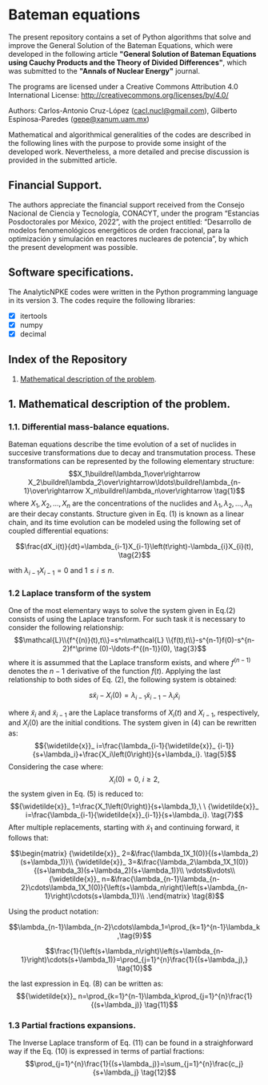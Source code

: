 # Bateman equations 
The present repository contains a set of Python algorithms that solve and improve the General Solution of the Bateman Equations, which were developed in the following article **"General Solution of Bateman Equations using Cauchy Products and the Theory of Divided Differences"**, which was submitted to the **"Annals of Nuclear Energy"** journal.

The programs are licensed under a Creative Commons Attribution 4.0 International License: http://creativecommons.org/licenses/by/4.0/

Authors: Carlos-Antonio Cruz-López (cacl.nucl@gmail.com), Gilberto Espinosa-Paredes (gepe@xanum.uam.mx)

Mathematical and algorithmical generalities of the codes are described in the following lines with the purpose to provide some insight of the developed work. Nevertheless, a more detailed and precise discussion is provided in the submitted article.

## Financial Support.
The authors appreciate the financial support received from the Consejo Nacional de Ciencia y Tecnología, CONACYT, under the program “Estancias Posdoctorales por México, 2022”, with the project entitled: “Desarrollo de modelos fenomenológicos energéticos de orden fraccional, para la optimización y simulación en reactores nucleares de potencia”, by which the present development was possible.

## Software specifications.
The AnalyticNPKE codes were written in the Python programming language in its version 3. The codes require the following libraries:

- [x] itertools
- [x] numpy
- [x] decimal
## Index of the Repository
1. [Mathematical description of the problem](https://github.com/Cruz-Lopez-Carlos-Antonio/AnalyticNPKE#1-mathematical-description-of-the-problem).

## 1. Mathematical description of the problem.
### 1.1. Differential mass-balance equations. 
Bateman equations describe the time evolution of a set of nuclides in succesive transformations due to decay and transmutation process. These transformations can be represented by the following elementary structure:
$$X_1\buildrel\lambda_1\over\rightarrow X_2\buildrel\lambda_2\over\rightarrow\ldots\buildrel\lambda_{n-1}\over\rightarrow X_n\buildrel\lambda_n\over\rightarrow \tag{1}$$
where $X_1, X_2,...,X_n$ are the concentrations of the nuclides and $\lambda_1, \lambda_2, ..., \lambda_n$ are their decay constants. Structure given in Eq. (1) is known as a linear chain, and its time evolution can be modeled using the following set of coupled differential equations:

$$\frac{dX_i(t)}{dt}=\lambda_{i-1}X_{i-1}\left(t\right)-\lambda_{i}X_{i}(t), \tag{2}$$

with $\lambda_{i-1} X_{i-1}=0$ and $1\leq i\leq n$. 
### 1.2 Laplace transform of the system
One of the most elementary ways to solve the system given in Eq.(2) consists of using the Laplace transform. For such task it is necessary to consider the following relationship:
$$\mathcal{L}\\{f^{(n)}(t),t\\}=s^n\mathcal{L} \\{f(t),t\\}-s^{n-1}f(0)-s^{n-2}f^\prime (0)-\ldots-f^{(n-1)}(0), \tag{3}$$
where it is assummed that the Laplace transform exists, and where $f^{(n-1)}$ denotes the $n-1$ derivative of the function $f(t)$. 
Applying the last relationship to both sides of Eq. (2), the following system is obtained:

$$s{\widetilde{x}}_ i-X_i(0)=\lambda_{i-1}{\widetilde{x}}_{i-1}-\lambda_i{\widetilde{x}}_i \tag{4}$$

where ${\widetilde{x}}_ i$ and ${\widetilde{x}}_ {i-1}$ are the Laplace transforms of $X_i(t)$ and $X _ {i-1}$, respectively, and $X _ i(0)$ are the initial conditions. The system given in (4) can be rewritten as:
$${\widetilde{x}}_ i=\frac{\lambda_{i-1}{\widetilde{x}}_ {i-1}}{s+\lambda_i}+\frac{X_i\left(0\right)}{s+\lambda_i}. \tag{5}$$
Considering the case where:
$$X_i (0)=0, \ i≥2 \tag{6},$$
the system given in Eq. (5) is reduced to: 
$${\widetilde{x}}_ 1=\frac{X_1\left(0\right)}{s+\lambda_1},\ \ {\widetilde{x}}_ i=\frac{\lambda_{i-1}{\widetilde{x}}_{i-1}}{s+\lambda_i}. \tag{7}$$
After multiple replacements, starting with $\widetilde{x}_1$ and continuing forward, it follows that: 

$$\begin{matrix}
{\widetilde{x}}_ 2=&\frac{\lambda_1X_1(0)}{(s+\lambda_2)(s+\lambda_1)}\\
{\widetilde{x}}_ 3=&\frac{\lambda_2\lambda_1X_1(0)}{(s+\lambda_3)(s+\lambda_2)(s+\lambda_1)}\\
\vdots&\vdots\\
{\widetilde{x}}_ n=&\frac{\lambda_{n-1}\lambda_{n-2}\cdots\lambda_1X_1(0)}{\left(s+\lambda_n\right)\left(s+\lambda_{n-1}\right)\cdots(s+\lambda_1)}\\
.\end{matrix} 
\tag{8}$$

Using the product notation:

$$\lambda_{n-1}\lambda_{n-2}\cdots\lambda_1=\prod_{k=1}^{n-1}\lambda_k ,\tag{9}$$

$$\frac{1}{\left(s+\lambda_n\right)\left(s+\lambda_{n-1}\right)\cdots(s+\lambda_1)}=\prod_{j=1}^{n}\frac{1}{(s+\lambda_j),} \tag{10}$$

the last expression in Eq. (8) can be written as:
$${\widetilde{x}}_ n=\prod_{k=1}^{n-1}\lambda_k\prod_{j=1}^{n}\frac{1}{(s+\lambda_j)} \tag{11}$$

### 1.3 Partial fractions expansions.
The Inverse Laplace transform of Eq. (11) can be found in a straighforward way if the Eq. (10) is expressed in terms of partial fractions:
$$\prod_{j=1}^{n}\frac{1}{(s+\lambda_j)}=\sum_{j=1}^{n}\frac{c_j}{s+\lambda_j} \tag{12}$$
